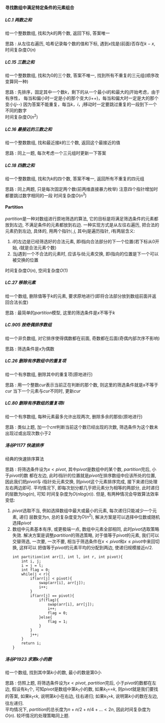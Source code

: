 

##### 

#### 寻找数组中满足特定条件的元素组合

##### LC.1 两数之和

给一个整数数组, 找和为$k$的两个数, 返回下标, 答案唯一

思路
: 从左往右遍历, 哈希记录每个数的值和下标, 遇到$x$找是(前面)否存在$k-x$, 时间复杂度$O(n)$

##### LC.15 三数之和

给一个整数数组, 找和为$0$的三个数, 答案不唯一, 找到所有不重复的三元组(顺序改变算同一种)

思路
:  先排序，固定其中一个数$k$，剩下的从一个最小i的和最大的j开始考虑，由于有序性，
每当和偏小时一定是小的那个变大($i$++)，每当和偏大时一定是大的那个变小($j$--)
因为答案不能重复，每当$k$，$i$，$j$移动时一定要跳过重复的一段到下一个不同的数字  
时间复杂度$O(n^2)$

##### LC.16 最接近的三数之和

给一个整数数组, 找和最近接$k$的三个数, 返回这个最接近的值

思路
: 同上一题, 每次考虑一个三元组时更新一下答案

##### LC.18 四数之和

给一个整数数组, 找和为$k$的四个数, 答案不唯一, 返回所有不重复的四元组

思路
: 同上两题, 只是每次固定两个数(前两维直接暴力枚举)
注意四个指针增加时都要跳过数字相同的一段
时间复杂度$O(n^3)$

#### Partition

$partition$是一种对数组进行原地筛选的算法, 它的目标是将满足筛选条件的元素都放到左边, 
不满足条件的元素都放到右边. 一种实现方式是从左往右遍历, 把合法的元素扔到左边, 
具体的, 用两个指针$i$, $j$, 其中$j$是遍历指针, $i$有两层含义: 
1. $i$的左边是已经筛选好的合法元素, 即$i$指向合法部分的下一个位置(若下标从$0$开始, $i$就是合法元素个数)  
2. 当$j$遇到一个不合法的元素时, 应该与$i$处元素交换, 即$i$指向的位置是下一个可以被交换的位置

时间复杂度$O(n)$, 空间复杂度$O(1)$

##### LC.27 移除元素

给一个数组, 删除值等于$k$的元素, 要求原地进行(即将合法部分放到数组前面并返回合法长度)

思路
: 最简单的$partition$模型, 这里的筛选条件是$x$不等于$k$

##### LC.905 按奇偶排序数组

给一个非负数组, 对它排序使得偶数都在前面, 奇数都在后面(奇偶内部次序不影响)

思路
: 筛选条件是$x$为偶数

##### LC.26 删除有序数组中的重复项

给一个有序数组, 删除其中的重复项(原地进行)

思路
: 用一个整数$cur$表示当前正在判断的那个数, 则这里的筛选条件就是$x$不等于$cur$
当下一个元素与$cur$不同时, 更新$cur$

##### LC.80 删除有序数组的重复项II

给一个有序数组, 每种元素最多允许出现两次, 删除多余的那些(原地进行)

思路
: 类似上题, 加一个$cnt$判断当前这个数已经出现的次数, 筛选条件为这个数未出现过或出现次数小于$2$

##### 洛谷P1177 快速排序

经典的快速排序算法

思路
: 将筛选条件设为$x<pivot$, 其中$pivot$是数组中的某个数, $partition$完后, 小于$pivot$的数
都在左边, 此时$i$指针的位置就是$pivot$在排序数组中应该所处的位置, 因此我们把$pivot$与
$i$指针处元素交换, 则$pivot$这个元素排序完成, 接下来递归处理左右两边即可.
平均情况下, 即每次划分都几乎把元素分为相等的两部分, 此时递归的层数为$log(n)$, 可知
时间复杂度为$O(nlog(n))$. 但是, 有两种情况会导致算法效率变低: 
   1. $pivot$选取不当, 例如选择数组中最大或最小的元素, 每次递归只能减少一个元素, 递归
   层数变为$n$, 总的复杂度变为$O(n^2)$, 解决方案是可以选择中位数或随机选择$pivot$
   2. 数组中元素基本有序, 或更极端一点, 数组中元素全部相同, 此时$pivot$选取策略失效. 
    解决方案是调整$partition$的筛选策略, 对于值等于$pivot$的元素, 我们可以交替筛选, 
    一次要, 一次不要, 相当于筛选条件在$x < pivot$和$x \leq pivot$中来回切换, 这样可以
    把值等于$pivot$的元素平均的分配到两边, 使递归规模接近$n/2$.
        ```
        int partition(int arr[], int l, int r, int pivot){
            int i, j;
            i = j = l;
            int flag = 0;
            while(j < r){
                if(arr[j] < pivot){
                    swap(arr[i], arr[j]);
                    i++;
                }
                if(arr[j] == pivot){
                    if(flag){
                        swap(arr[i], arr[j]);
                        i++;
                        flag = 0;
                    }else{
                        flag = 1;
                    }
                }
                j++;
            }
            return i;
        }
        ```
##### 洛谷P1923 求第k小的数

给一个数组, 找到其中第$k$小的数, 最小的数是第$0$小

思路
: 仿照上题, 将筛选条件设为$x<pivot$, $partition$完后, 小于$pivot$的数都在左边, 假设有$k_1$个, 
可知$pivot$是数组中第$k_1$小的数, 如果$k_1$==$k$, 则$pivot$就是我们要找的答案, 如果$k_1$<$k$, 
说明第$k$小在右边, 往右递归; 如果$k_1$>$k$, 说明第$k$小的数在左边, 往左递归.  
平均情况下, $partition$的总长度为$n+n/2+n/4+ ... < 2n$, 因此时间复杂度为$O(n)$.
较坏情况的处理策略同上题.


